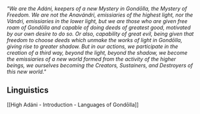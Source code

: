 *"We are the Adáni, keepers of a new Mystery in Gondōlla, the Mystery of Freedom. We are not the Anavándri, emissiaries of the highest light, nor the Vándri, emissiaries in the lower light, but we are those who are given free roam of Gondōlla and capable of doing deeds of greatest good, motivated by our own desire to do so. Or also, capability of great evil, being given that freedom to choose deeds which unmake the works of light in Gondōlla, giving rise to greater shadow. But in our actions, we participate in the creation of a third way, beyond the light, beyond the shadow, we become the emissiaries of a new world formed from the activity of the higher beings, we ourselves becoming the Creators, Sustainers, and Destroyers of this new world."*

## Linguistics
[[High Adáni - Introduction - Languages of Gondōlla]]